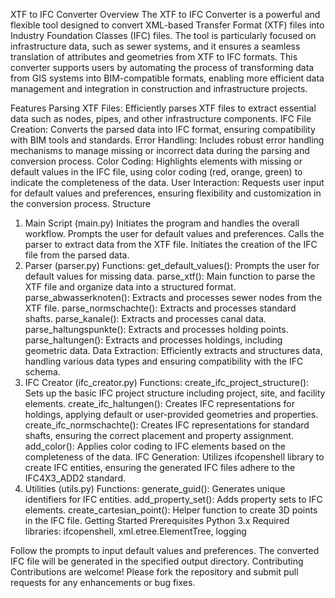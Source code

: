XTF to IFC Converter
Overview
The XTF to IFC Converter is a powerful and flexible tool designed to convert XML-based Transfer Format (XTF) files into Industry Foundation Classes (IFC) files. The tool is particularly focused on infrastructure data, such as sewer systems, and it ensures a seamless translation of attributes and geometries from XTF to IFC formats. This converter supports users by automating the process of transforming data from GIS systems into BIM-compatible formats, enabling more efficient data management and integration in construction and infrastructure projects.

Features
Parsing XTF Files: Efficiently parses XTF files to extract essential data such as nodes, pipes, and other infrastructure components.
IFC File Creation: Converts the parsed data into IFC format, ensuring compatibility with BIM tools and standards.
Error Handling: Includes robust error handling mechanisms to manage missing or incorrect data during the parsing and conversion process.
Color Coding: Highlights elements with missing or default values in the IFC file, using color coding (red, orange, green) to indicate the completeness of the data.
User Interaction: Requests user input for default values and preferences, ensuring flexibility and customization in the conversion process.
Structure
1. Main Script (main.py)
Initiates the program and handles the overall workflow.
Prompts the user for default values and preferences.
Calls the parser to extract data from the XTF file.
Initiates the creation of the IFC file from the parsed data.
2. Parser (parser.py)
Functions:
get_default_values(): Prompts the user for default values for missing data.
parse_xtf(): Main function to parse the XTF file and organize data into a structured format.
parse_abwasserknoten(): Extracts and processes sewer nodes from the XTF file.
parse_normschachte(): Extracts and processes standard shafts.
parse_kanale(): Extracts and processes canal data.
parse_haltungspunkte(): Extracts and processes holding points.
parse_haltungen(): Extracts and processes holdings, including geometric data.
Data Extraction: Efficiently extracts and structures data, handling various data types and ensuring compatibility with the IFC schema.
3. IFC Creator (ifc_creator.py)
Functions:
create_ifc_project_structure(): Sets up the basic IFC project structure including project, site, and facility elements.
create_ifc_haltungen(): Creates IFC representations for holdings, applying default or user-provided geometries and properties.
create_ifc_normschachte(): Creates IFC representations for standard shafts, ensuring the correct placement and property assignment.
add_color(): Applies color coding to IFC elements based on the completeness of the data.
IFC Generation: Utilizes ifcopenshell library to create IFC entities, ensuring the generated IFC files adhere to the IFC4X3_ADD2 standard.
4. Utilities (utils.py)
Functions:
generate_guid(): Generates unique identifiers for IFC entities.
add_property_set(): Adds property sets to IFC elements.
create_cartesian_point(): Helper function to create 3D points in the IFC file.
Getting Started
Prerequisites
Python 3.x
Required libraries: ifcopenshell, xml.etree.ElementTree, logging

Follow the prompts to input default values and preferences.
The converted IFC file will be generated in the specified output directory.
Contributing
Contributions are welcome! Please fork the repository and submit pull requests for any enhancements or bug fixes.
